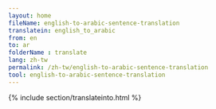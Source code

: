 ```yaml
---
layout: home
fileName: english-to-arabic-sentence-translation
translatein: english_to_arabic
from: en
to: ar
folderName : translate
lang: zh-tw
permalink: /zh-tw/english-to-arabic-sentence-translation
tool: english-to-arabic-sentence-translation
---
```

{% include section/translateinto.html %}